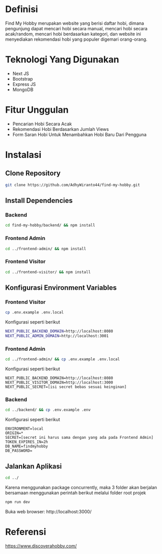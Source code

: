 # Definisi
Find My Hobby merupakan website yang berisi daftar hobi, dimana pengunjung dapat mencari hobi secara manual, mencari hobi secara acak/random, mencari hobi berdasarkan kategori, dan website ini menyediakan rekomendasi hobi yang populer digemari orang-orang.

# Teknologi Yang Digunakan
- Next JS
- Bootstrap
- Express JS
- MongoDB

# Fitur Unggulan
- Pencarian Hobi Secara Acak
- Rekomendasi Hobi Berdasarkan Jumlah Views
- Form Saran Hobi Untuk Menambahkan Hobi Baru Dari Pengguna


# Instalasi

## Clone Repository
```bash
git clone https://github.com/AdhyWiranto44/find-my-hobby.git
```

## Install Dependencies

### Backend
```bash
cd find-my-hobby/backend/ && npm install
```

### Frontend Admin
```bash
cd ../frontend-admin/ && npm install
```

### Frontend Visitor
```bash
cd ../frontend-visitor/ && npm install
```

## Konfigurasi Environment Variables

### Frontend Visitor
```bash
cp .env.example .env.local
```

Konfigurasi seperti berikut
```bash
NEXT_PUBLIC_BACKEND_DOMAIN=http://localhost:8080
NEXT_PUBLIC_ADMIN_DOMAIN=http://localhost:3001
```

### Frontend Admin
```bash
cd ../frontend-admin/ && cp .env.example .env.local
```

Konfigurasi seperti berikut
```
NEXT_PUBLIC_BACKEND_DOMAIN=http://localhost:8080
NEXT_PUBLIC_VISITOR_DOMAIN=http://localhost:3000
NEXT_PUBLIC_SECRET=[isi secret bebas sesuai keinginan]
```

### Backend
```bash
cd ../backend/ && cp .env.example .env
```

Konfigurasi seperti berikut
```
ENVIRONMENT=local
ORIGIN=*
SECRET=[secret ini harus sama dengan yang ada pada Frontend Admin]
TOKEN_EXPIRES_IN=2h
DB_NAME=findmyhobby
DB_PASSWORD=
```

## Jalankan Aplikasi
```bash
cd ../
```

Karena menggunakan package concurrently, maka 3 folder akan berjalan bersamaan menggunakan perintah berikut melalui folder root projek
```bash
npm run dev
```

Buka web browser: http://localhost:3000/

# Referensi
https://www.discoverahobby.com/